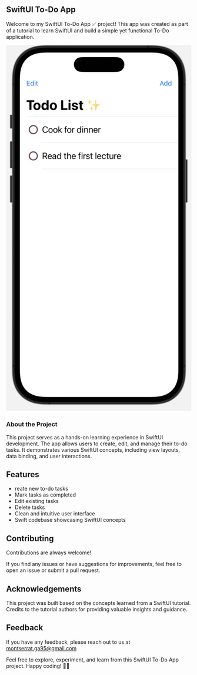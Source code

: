## SwiftUI To-Do App 

Welcome to my SwiftUI To-Do App ✅ project! This app was created as part of a tutorial to learn SwiftUI and build a simple yet functional To-Do application.

![To Do App](toDoApp.png)

### About the Project

This project serves as a hands-on learning experience in SwiftUI development. The app allows users to create, edit, and manage their to-do tasks. It demonstrates various SwiftUI concepts, including view layouts, data binding, and user interactions.


## Features

- reate new to-do tasks
- Mark tasks as completed
- Edit existing tasks
- Delete tasks
- Clean and intuitive user interface
- Swift codebase showcasing SwiftUI concepts


## Contributing

Contributions are always welcome!

If you find any issues or have suggestions for improvements, feel free to open an issue or submit a pull request.


## Acknowledgements

This project was built based on the concepts learned from a SwiftUI tutorial. Credits to the tutorial authors for providing valuable insights and guidance.
## Feedback

If you have any feedback, please reach out to us at montserrat.ga95@gmail.com

Feel free to explore, experiment, and learn from this SwiftUI To-Do App project. Happy coding! 🚀📝

